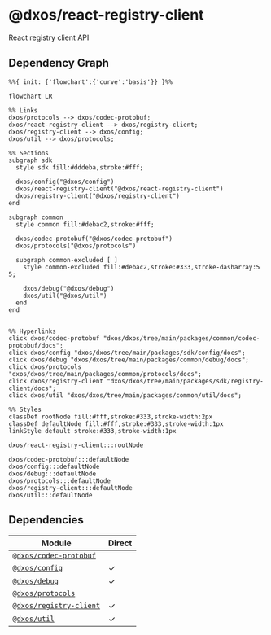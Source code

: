 # @dxos/react-registry-client

React registry client API

## Dependency Graph

```mermaid
%%{ init: {'flowchart':{'curve':'basis'}} }%%

flowchart LR

%% Links
dxos/protocols --> dxos/codec-protobuf;
dxos/react-registry-client --> dxos/registry-client;
dxos/registry-client --> dxos/config;
dxos/util --> dxos/protocols;

%% Sections
subgraph sdk
  style sdk fill:#dddeba,stroke:#fff;

  dxos/config("@dxos/config")
  dxos/react-registry-client("@dxos/react-registry-client")
  dxos/registry-client("@dxos/registry-client")
end

subgraph common
  style common fill:#debac2,stroke:#fff;

  dxos/codec-protobuf("@dxos/codec-protobuf")
  dxos/protocols("@dxos/protocols")

  subgraph common-excluded [ ]
    style common-excluded fill:#debac2,stroke:#333,stroke-dasharray:5 5;

    dxos/debug("@dxos/debug")
    dxos/util("@dxos/util")
  end
end


%% Hyperlinks
click dxos/codec-protobuf "dxos/dxos/tree/main/packages/common/codec-protobuf/docs";
click dxos/config "dxos/dxos/tree/main/packages/sdk/config/docs";
click dxos/debug "dxos/dxos/tree/main/packages/common/debug/docs";
click dxos/protocols "dxos/dxos/tree/main/packages/common/protocols/docs";
click dxos/registry-client "dxos/dxos/tree/main/packages/sdk/registry-client/docs";
click dxos/util "dxos/dxos/tree/main/packages/common/util/docs";

%% Styles
classDef rootNode fill:#fff,stroke:#333,stroke-width:2px
classDef defaultNode fill:#fff,stroke:#333,stroke-width:1px
linkStyle default stroke:#333,stroke-width:1px

dxos/react-registry-client:::rootNode

dxos/codec-protobuf:::defaultNode
dxos/config:::defaultNode
dxos/debug:::defaultNode
dxos/protocols:::defaultNode
dxos/registry-client:::defaultNode
dxos/util:::defaultNode
```

## Dependencies

| Module | Direct |
|---|---|
| [`@dxos/codec-protobuf`](../../../common/codec-protobuf/docs/README.md) |  |
| [`@dxos/config`](../../config/docs/README.md) | &check; |
| [`@dxos/debug`](../../../common/debug/docs/README.md) | &check; |
| [`@dxos/protocols`](../../../common/protocols/docs/README.md) |  |
| [`@dxos/registry-client`](../../registry-client/docs/README.md) | &check; |
| [`@dxos/util`](../../../common/util/docs/README.md) | &check; |
